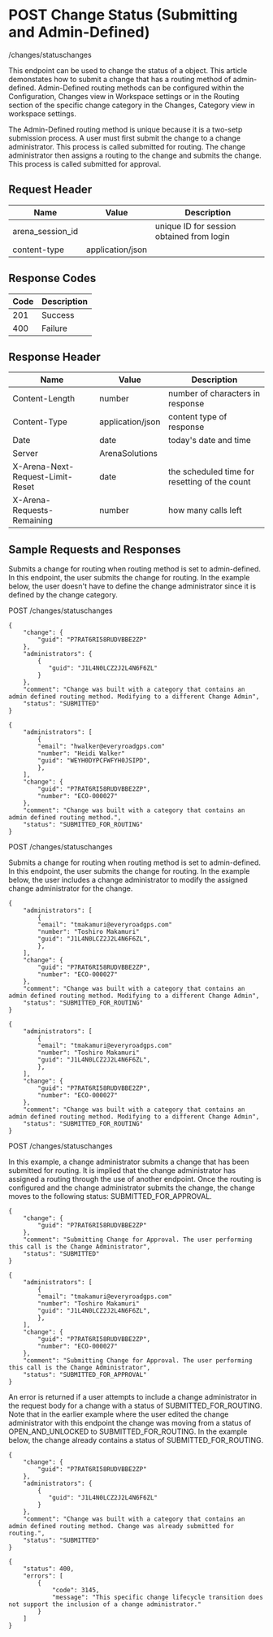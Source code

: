 # POST Change Status (Submitting and Admin-Defined)


/changes/statuschanges

This endpoint can be used  to change the status of a  object. This article demonstates how to submit a change that has a routing method of admin\-defined. Admin\-Defined routing methods can be configured within the Configuration, Changes view in Workspace settings or in the Routing section of the specific change category in the Changes, Category view in workspace settings.

The Admin\-Defined routing method is unique because it is a two\-setp submission process. A user must first submit the change to a change administrator. This process is called submitted for routing. The change administrator then assigns a routing to the change and submits the change. This process is called submitted for approval.

## Request Header

| Name<br> | Value<br> | Description<br> |
|  --- |  --- |  --- | 
| arena_session_id<br> |   | unique ID for session obtained from login<br> |
| content\-type<br> | application/json<br> |   |

## Response Codes

| Code<br> | Description<br> |
|  --- |  --- | 
| 201<br> | Success<br> |
| 400<br> | Failure<br> |

## Response Header

| Name<br> | Value<br> | Description<br> |
|  --- |  --- |  --- | 
| Content\-Length<br> | number<br> | number of characters in response<br> |
| Content\-Type<br> | application/json<br> | content type of response<br> |
| Date<br> | date<br> | today's date and time<br> |
| Server<br> | ArenaSolutions<br> |   |
| X\-Arena\-Next\-Request\-Limit\-Reset<br> | date<br> | the scheduled time for resetting of the count<br> |
| X\-Arena\-Requests\-Remaining<br> | number<br> | how many calls left<br> |

## Sample Requests and Responses
Submits a change for routing when routing method is set to admin\-defined. In this endpoint, the user submits the change for routing. In the example below, the user doesn't have to define the change administrator since it is defined by the change category.



POST /changes/statuschanges



```
{
    "change": {
        "guid": "P7RAT6RI58RUDVBBE2ZP"
    },
    "administrators": {
        {
           "guid": "J1L4N0LCZ2J2L4N6F6ZL"
        }
    },
    "comment": "Change was built with a category that contains an admin defined routing method. Modifying to a different Change Admin",
    "status": "SUBMITTED"
}
```


```
{
    "administrators": [
        {
        "email": "hwalker@everyroadgps.com"
        "number": "Heidi Walker"
        "guid": "WEYH0DYPCFWFYH0JSIPD",
        },
    ],    
    "change": {
        "guid": "P7RAT6RI58RUDVBBE2ZP",
        "number": "ECO-000027"
    },
    "comment": "Change was built with a category that contains an admin defined routing method.",
    "status": "SUBMITTED_FOR_ROUTING"
}
```


POST /changes/statuschanges

Submits a change for routing when routing method is set to admin\-defined. In this endpoint, the user submits the change for routing. In the example below, the user includes a change administrator to modify the assigned change administrator for the change.



```
{
    "administrators": [
        {
        "email": "tmakamuri@everyroadgps.com"
        "number": "Toshiro Makamuri"
        "guid": "J1L4N0LCZ2J2L4N6F6ZL",
        },
    ],    
    "change": {
        "guid": "P7RAT6RI58RUDVBBE2ZP",
        "number": "ECO-000027"
    },
    "comment": "Change was built with a category that contains an admin defined routing method. Modifying to a different Change Admin",
    "status": "SUBMITTED_FOR_ROUTING"
}
```


```
{
    "administrators": [
        {
        "email": "tmakamuri@everyroadgps.com"
        "number": "Toshiro Makamuri"
        "guid": "J1L4N0LCZ2J2L4N6F6ZL",
        },
    ],    
    "change": {
        "guid": "P7RAT6RI58RUDVBBE2ZP",
        "number": "ECO-000027"
    },
    "comment": "Change was built with a category that contains an admin defined routing method. Modifying to a different Change Admin",
    "status": "SUBMITTED_FOR_ROUTING"
}
```


POST /changes/statuschanges

In this example, a change administrator submits a change that has been submitted for routing. It is implied that the change administrator has assigned a routing through the use of another endpoint. Once the routing is configured and the change administrator submits the change, the change moves to the following status: SUBMITTED_FOR_APPROVAL.



```
{
    "change": {
        "guid": "P7RAT6RI58RUDVBBE2ZP"
    },
    "comment": "Submitting Change for Approval. The user performing this call is the Change Administrator",
    "status": "SUBMITTED"
}
```


```
{
    "administrators": [
        {
        "email": "tmakamuri@everyroadgps.com"
        "number": "Toshiro Makamuri"
        "guid": "J1L4N0LCZ2J2L4N6F6ZL",
        },
    ],    
    "change": {
        "guid": "P7RAT6RI58RUDVBBE2ZP",
        "number": "ECO-000027"
    },
    "comment": "Submitting Change for Approval. The user performing this call is the Change Administrator",
    "status": "SUBMITTED_FOR_APPROVAL"
}
```


An error is returned if a user attempts to include a change administrator in the request body for a change with a status of SUBMITTED_FOR_ROUTING. Note that in the earlier example where the user edited the change administrator with this endpoint the change was moving from a status of OPEN_AND_UNLOCKED to SUBMITTED_FOR_ROUTING. In the example below, the change already contains a status of SUBMITTED_FOR_ROUTING.

```
{
    "change": {
        "guid": "P7RAT6RI58RUDVBBE2ZP"
    },
    "administrators": {
        {
           "guid": "J1L4N0LCZ2J2L4N6F6ZL"
        }
    },
    "comment": "Change was built with a category that contains an admin defined routing method. Change was already submitted for routing.",
    "status": "SUBMITTED"
}
```


```
{
    "status": 400,
    "errors": [
        {
            "code": 3145,
            "message": "This specific change lifecycle transition does not support the inclusion of a change administrator."
        }
    ]
}
```
